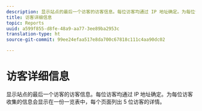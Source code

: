 ```yaml
---
description: 显示站点的最后一个访客的访客信息。每位访客均通过 IP 地址确定。为每位访客收集的信息会显示在一份一览表中，每个页面列出 5 位访客的详情。
title: 访客详细信息
topic: Reports
uuid: a599f855-d8fe-48a9-aa77-3ee89ba2953c
translation-type: ht
source-git-commit: 99ee24efaa517e8da700c67818c111c4aa90dc02

---
```



# 访客详细信息

显示站点的最后一个访客的访客信息。每位访客均通过 IP 地址确定。为每位访客收集的信息会显示在一份一览表中，每个页面列出 5 位访客的详情。

